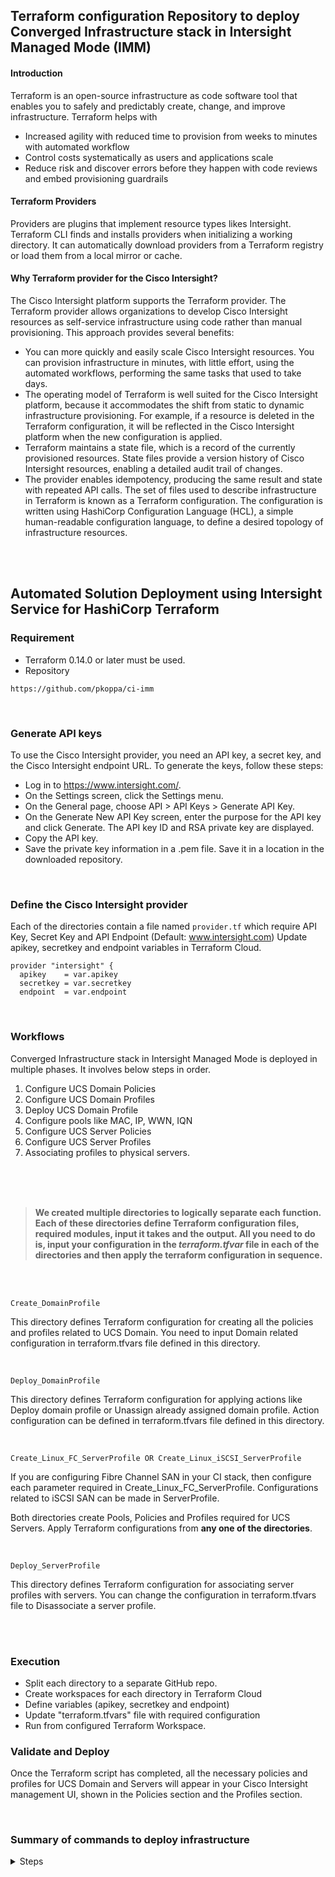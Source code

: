 ## Terraform configuration Repository to deploy Converged Infrastructure stack in Intersight Managed Mode (IMM)
#### Introduction
Terraform is an open-source infrastructure as code software tool that enables you to safely and predictably create, change, and improve infrastructure.
Terraform helps with

- Increased agility with reduced time to provision from weeks to minutes with automated workflow
- Control costs systematically as users and applications scale
- Reduce risk and discover errors before they happen with code reviews and embed provisioning guardrails


#### Terraform Providers
Providers are plugins that implement resource types likes Intersight.
Terraform CLI finds and installs providers when initializing a working directory. It can automatically download providers from a Terraform registry or load them from a local mirror or cache.

#### Why Terraform provider for the Cisco Intersight?
The Cisco Intersight platform supports the Terraform provider. The Terraform provider allows organizations to develop Cisco Intersight resources as self-service infrastructure using code rather than manual provisioning.
This approach provides several benefits:

- You can more quickly and easily scale Cisco Intersight resources. You can provision infrastructure in minutes, with little effort, using the automated workflows, performing the same tasks that used to take days.
- The operating model of Terraform is well suited for the Cisco Intersight platform, because it accommodates the shift from static to dynamic infrastructure provisioning. For example, if a resource is deleted in the Terraform configuration, it will be reflected in the Cisco Intersight platform when the new configuration is applied.
- Terraform maintains a state file, which is a record of the currently provisioned resources. State files provide a version history of Cisco Intersight resources, enabling a detailed audit trail of changes.
- The provider enables idempotency, producing the same result and state with repeated API calls.
The set of files used to describe infrastructure in Terraform is known as a Terraform configuration. The configuration is written using HashiCorp Configuration Language (HCL), 	a simple human-readable configuration language, to define a desired topology of infrastructure resources.

<br />
<br />

## Automated Solution Deployment using Intersight Service for HashiCorp Terraform

### Requirement

- Terraform 0.14.0 or later must be used.
- Repository
```
https://github.com/pkoppa/ci-imm
```

<br />


### Generate API keys

To use the Cisco Intersight provider, you need an API key, a secret key, and the Cisco Intersight endpoint URL. To generate the keys, follow these steps:
- Log in to https://www.intersight.com/.
- On the Settings screen, click the Settings menu.
- On the General page, choose API > API Keys > Generate API Key.
- On the Generate New API Key screen, enter the purpose for the API key and click Generate. The API key ID and RSA private key are displayed.
- Copy the API key.
- Save the private key information in a .pem file. Save it in a location in the downloaded repository.


<br />

### Define the Cisco Intersight provider

Each of the directories contain a file named `provider.tf` which require API Key, Secret Key and API Endpoint (Default: www.intersight.com)
Update apikey, secretkey and endpoint variables in Terraform Cloud.

```
provider "intersight" {
  apikey    = var.apikey
  secretkey = var.secretkey
  endpoint  = var.endpoint
```

<br />

### Workflows

Converged Infrastructure stack in Intersight Managed Mode is deployed in multiple phases. It involves below steps in order.

1. Configure UCS Domain Policies
2. Configure UCS Domain Profiles
3. Deploy UCS Domain Profile
4. Configure pools like MAC, IP, WWN, IQN
4. Configure UCS Server Policies
5. Configure UCS Server Profiles
6. Associating profiles to physical servers.

<br />
<br />
<br />

> **We created multiple directories to logically separate each function. Each of these directories define Terraform configuration files, required modules, input it takes and the output. All you need to do is, input your configuration in the *terraform.tfvar* file in each of the directories and then apply the terraform configuration in sequence.**

<br />
<br />


`Create_DomainProfile`

This directory defines Terraform configuration for creating all the policies and profiles related to UCS Domain.
You need to input Domain related configuration in terraform.tfvars file defined in this directory.

<br />


`Deploy_DomainProfile`

This directory defines Terraform configuration for applying actions like Deploy domain profile or Unassign already assigned domain profile.
Action configuration can be defined in terraform.tfvars file defined in this directory.


<br />


`Create_Linux_FC_ServerProfile OR Create_Linux_iSCSI_ServerProfile`

If you are configuring Fibre Channel SAN in your CI stack, then configure each parameter required in Create_Linux_FC_ServerProfile.
Configurations related to iSCSI SAN can be made in ServerProfile.

Both directories create Pools, Policies and Profiles required for UCS Servers. Apply Terraform configurations from **any one of the directories**.


<br />


`Deploy_ServerProfile`

This directory defines Terraform configuration for associating server profiles with servers.
You can change the configuration in terraform.tfvars file to Disassociate a server profile.


<br />
<br />


### Execution
- Split each directory to a separate GitHub repo.
- Create workspaces for each directory in Terraform Cloud
- Define variables (apikey, secretkey and endpoint)
- Update "terraform.tfvars" file with required configuration
- Run from configured Terraform Workspace.


### Validate and Deploy
Once the Terraform script has completed, all the necessary policies and profiles for UCS Domain and Servers will appear in your Cisco Intersight management UI, shown in the Policies section and the Profiles section.

<br />

### Summary of commands to deploy infrastructure
<details><summary>Steps</summary>
<p>
Just to summarize, in each of the GitHub repo:
  <br />
(X) Update apikey, secretkey and endpoint
  <br />
(X) Update "terraform.tfvars" file with required configuration
  <br />
(X) Queue plan from configured Terraform Workspace.
</p>
<br />
<br />
